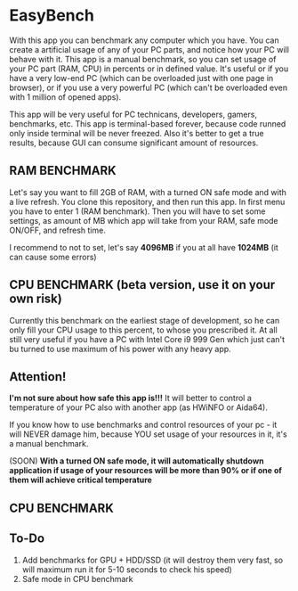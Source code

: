 # EasyBench

With this app you can benchmark any computer which you have. You can create a artificial usage of any of your PC parts, and notice how your PC will behave with it. This app is a manual benchmark, so you can set usage of your PC part (RAM, CPU) in percents or in defined value.  It's useful or if you have a very low-end PC (which can be overloaded just with one page in browser), or if you use a very powerful PC (which can't be overloaded even with 1 million of opened apps).

This app will be very useful for PC technicans, developers, gamers, benchmarks, etc. This app is terminal-based forever, because code runned only inside terminal will be never freezed. Also it's better to get a true results, because GUI can consume significant amount of resources.


## RAM BENCHMARK

Let's say you want to fill 2GB of RAM, with a turned ON safe mode and with a live refresh. You clone this repository, and then run this app. In first menu you have to enter 1 (RAM benchmark). Then you will have to set some settings, as amount of MB which app will take from your RAM, safe mode ON/OFF, and refresh time.

I recommend to not to set, let's say **4096MB** if you at all have **1024MB** (it can cause some errors)

## CPU BENCHMARK (beta version, use it on your own risk)

Currently this benchmark on the earliest stage of development, so he can only fill your CPU usage to this percent, to whose you prescribed it. At all still very useful if you have a PC with Intel Core i9 999 Gen which just can't bu turned to use maximum of his power with any heavy app.

## Attention!

**I'm not sure about how safe this app is!!!** It will better to control a temperature of your PC also with another app (as HWiNFO or Aida64).

If you know how to use benchmarks and control resources of your pc - it will NEVER damage him, because YOU set usage of your resources in it, it's a manual benchmark.

(SOON) **With a turned ON safe mode, it will automatically shutdown application if usage of your resources will be more than 90% or if one of them will achieve critical temperature**

## CPU BENCHMARK

## To-Do

1. Add benchmarks for GPU + HDD/SSD (it will destroy them very fast, so will maximum run it for 5-10 seconds to check his speed)
2. Safe mode in CPU benchmark
